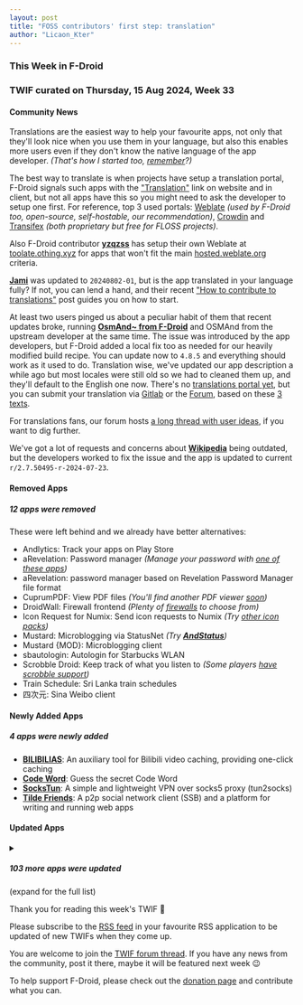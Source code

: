 ```yaml
---
layout: post
title: "FOSS contributors' first step: translation"
author: "Licaon_Kter"
---
```


### This Week in F-Droid

### TWIF curated on Thursday, 15 Aug 2024, Week 33


#### Community News
Translations are the easiest way to help your favourite apps, not only that they'll look nice when you use them in your language, but also this enables more users even if they don't know the native language of the app developer. _(That's how I started too, [remember](https://f-droid.org/2022/04/25/from-user-to-contributor-and-beyond.html)?)_

The best way to translate is when projects have setup a translation portal, F-Droid signals such apps with the ["Translation"](https://f-droid.org/docs/Build_Metadata_Reference/#Translation) link on website and in client, but not all apps have this so you might need to ask the developer to setup one first. For reference, top 3 used portals: [Weblate](https://weblate.org) _(used by F-Droid too, open-source, self-hostable, our recommendation)_, [Crowdin](https://crowdin.com/page/open-source-project-setup-request) and [Transifex](https://www.transifex.com/open-source/) _(both proprietary but free for FLOSS projects)_.

Also F-Droid contributor **[yzqzss](https://github.com/yzqzss)** has setup their own Weblate at [toolate.othing.xyz](https://toolate.othing.xyz/) for apps that won't fit the main [hosted.weblate.org](https://hosted.weblate.org/) criteria.

**[Jami](https://f-droid.org/packages/cx.ring)** was updated to `20240802-01`, but is the app translated in your language fully? If not, you can lend a hand, and their recent ["How to contribute to translations"](https://jami.net/how-to-contribute-to-translations-on-transifex-2/) post guides you on how to start.

At least two users pinged us about a peculiar habit of them that recent updates broke, running **[OsmAnd~ from F-Droid](https://f-droid.org/packages/net.osmand.plus)** and OSMAnd from the upstream developer at the same time. The issue was introduced by the app developers, but F-Droid added a local fix too as needed for our heavily modified build recipe. You can update now to `4.8.5` and everything should work as it used to do. Translation wise, we've updated our app description a while ago but most locales were still old so we had to cleaned them up, and they'll default to the English one now. There's no [translations portal yet](https://gitlab.com/f-droid-mirrors/OsmAnd-submodules/-/issues/3), but you can submit your translation via [Gitlab](https://gitlab.com/f-droid-mirrors/OsmAnd-submodules/) or the [Forum](https://forum.f-droid.org/), based on these [3 texts](https://gitlab.com/f-droid-mirrors/OsmAnd-submodules/-/tree/master/metadata/en-US).

For translations fans, our forum hosts [a long thread with user ideas](https://forum.f-droid.org/t/calling-all-translators-new-project-to-streamline-translation-process/3877), if you want to dig further.

We've got a lot of requests and concerns about **[Wikipedia](https://f-droid.org/packages/org.wikipedia)** being outdated, but the developers worked to fix the issue and the app is updated to current `r/2.7.50495-r-2024-07-23`.


#### Removed Apps
##### 12 apps were removed
These were left behind and we already have better alternatives:
* Andlytics: Track your apps on Play Store
* aRevelation: Password manager _(Manage your password with [one of these apps](https://search.f-droid.org/?q=password+manager))_
* aRevelation: password manager based on Revelation Password Manager file format
* CuprumPDF: View PDF files _(You'll find another PDF viewer [soon](https://search.f-droid.org/?q=pdf))_
* DroidWall: Firewall frontend _(Plenty of [firewalls](https://search.f-droid.org/?q=firewall) to choose from)_
* Icon Request for Numix: Send icon requests to Numix _(Try [other icon packs](https://search.f-droid.org/?q=icon+pack))_
* Mustard: Microblogging via StatusNet _(Try **[AndStatus](https://f-droid.org/packages/org.andstatus.app/)**)_
* Mustard \{MOD\}: Microblogging client
* sbautologin: Autologin for Starbucks WLAN
* Scrobble Droid: Keep track of what you listen to _(Some players [have scrobble support](https://search.f-droid.org/?q=scrobble))_
* Train Schedule: Sri Lanka train schedules
* 四次元: Sina Weibo client


#### Newly Added Apps
##### 4 apps were newly added
* **[BILIBILIAS](https://f-droid.org/packages/com.imcys.bilibilias)**: An auxiliary tool for Bilibili video caching, providing one\-click caching
* **[Code Word](https://f-droid.org/packages/com.peaceray.codeword)**: Guess the secret Code Word
* **[SocksTun](https://f-droid.org/packages/hev.sockstun)**: A simple and lightweight VPN over socks5 proxy \(tun2socks\)
* **[Tilde Friends](https://f-droid.org/packages/com.unprompted.tildefriends.fdroid)**: A p2p social network client (SSB) and a platform for writing and running web apps


#### Updated Apps
<details markdown=1>
<summary><h5>103 more apps were updated</h5> (expand for the full list)</summary>

* **[Aalener Optik\-Formelrechner](https://f-droid.org/packages/de.HS_Aalen.don)** was updated to `1.12`
* **[AirGuard \- AirTag protection](https://f-droid.org/packages/de.seemoo.at_tracking_detection)** was updated to `2.3.1`
* **[Amber](https://f-droid.org/packages/com.greenart7c3.nostrsigner)** was updated to `1.3.0`
* **[Amethyst](https://f-droid.org/packages/com.vitorpamplona.amethyst)** was updated to `0.89.9`
* **[Android 2 Linux Notifications](https://f-droid.org/packages/dev.patri9ck.a2ln)** was updated to `1.4.0`
* **[Apollo](https://f-droid.org/packages/org.nuclearfog.apollo)** was updated to `1.5.11`
* **[Arcticons](https://f-droid.org/packages/com.donnnno.arcticons)** was updated to `10.4.0`
* **[Arcticons Black](https://f-droid.org/packages/com.donnnno.arcticons.light)** was updated to `10.4.0`
* **[Arcticons Day & Night](https://f-droid.org/packages/com.donnnno.arcticons.daynight)** was updated to `10.4.0`
* **[Arcticons Material You](https://f-droid.org/packages/com.donnnno.arcticons.you)** was updated to `10.4.0`
* **[Asteroid's Revenge](https://f-droid.org/packages/com.game.asteroids_revenge)** was updated to `0.10.11`
* **[Aves Libre](https://f-droid.org/packages/deckers.thibault.aves.libre)** was updated to `1.11.9`
* **[Breezy Weather](https://f-droid.org/packages/org.breezyweather)** was updated to `5.2.7_freenet`
* **[Briar](https://f-droid.org/packages/org.briarproject.briar.android)** was updated to `1.5.12`
* **[Briar Mailbox](https://f-droid.org/packages/org.briarproject.mailbox)** was updated to `1.0.9`
* **[Brume Wallet](https://f-droid.org/packages/eth.brume.wallet)** was updated to `0.6.520`
* **[Bura](https://f-droid.org/packages/com.davidtakac.bura)** was updated to `1.6.0`
* **[Calliope mini](https://f-droid.org/packages/cc.calliope.mini)** was updated to `2.0.2`
* **[Capy Reader](https://f-droid.org/packages/com.capyreader.app)** was updated to `2024.08.1027`
* **[Casio G\-Shock Smart Sync](https://f-droid.org/packages/org.avmedia.gshockGoogleSync)** was updated to `14.1`
* **[Chaldea](https://f-droid.org/packages/cc.narumi.chaldea.fdroid)** was updated to `2.5.11`
* **[Chip Defense](https://f-droid.org/packages/de.chadenas.cpudefense)** was updated to `1.40`
* **[DAVx⁵](https://f-droid.org/packages/at.bitfire.davdroid)** was updated to `4.4.2-ose`
* **[DuckDuckGo Privacy Browser](https://f-droid.org/packages/com.duckduckgo.mobile.android)** was updated to `5.209.2`
* **[Easter Eggs](https://f-droid.org/packages/com.dede.android_eggs)** was updated to `2.6.3`
* **[Ente Photos](https://f-droid.org/packages/io.ente.photos.fdroid)** was updated to `0.9.16`
* **[Everyday Tasks](https://f-droid.org/packages/de.jepfa.personaltasklogger)** was updated to `1.7.2`
* **[FairEmail](https://f-droid.org/packages/eu.faircode.email)** was updated to `1.2220`
* **[Fennec F\-Droid](https://f-droid.org/packages/org.mozilla.fennec_fdroid)** was updated to `129.0.0`
* **[FilmFacts](https://f-droid.org/packages/com.movietrivia.filmfacts)** was updated to `2.0`
* **[Find My Device \(FMD\)](https://f-droid.org/packages/de.nulide.findmydevice)** was updated to `0.6.1`
* **[Gauguin](https://f-droid.org/packages/org.piepmeyer.gauguin)** was updated to `0.29.1`
* **[HTTP Request Shortcuts](https://f-droid.org/packages/ch.rmy.android.http_shortcuts)** was updated to `3.16.0`
* **[i2pd](https://f-droid.org/packages/org.purplei2p.i2pd)** was updated to `2.53.1`
* **[ICSx⁵](https://f-droid.org/packages/at.bitfire.icsdroid)** was updated to `2.2.4`
* **[idTech4A\+\+](https://f-droid.org/packages/com.karin.idTech4Amm)** was updated to `1.1.0harmattan55natasha`
* **[Infomaniak Mail](https://f-droid.org/packages/com.infomaniak.mail)** was updated to `1.4.3`
* **[InnerTune](https://f-droid.org/packages/com.zionhuang.music)** was updated to `0.5.4`
* **[IVPN \- Secure VPN for Privacy](https://f-droid.org/packages/net.ivpn.client)** was updated to `2.10.9`
* **[J2ME Loader](https://f-droid.org/packages/ru.playsoftware.j2meloader)** was updated to `1.8.2`
* **[Jellyfin for Android TV](https://f-droid.org/packages/org.jellyfin.androidtv)** was updated to `0.17.1`
* **[Joplin](https://f-droid.org/packages/net.cozic.joplin)** was updated to `3.1.1`
* **[Kitsune](https://f-droid.org/packages/io.github.drumber.kitsune)** was updated to `2.0.0`
* **[LibreTrack](https://f-droid.org/packages/org.proninyaroslav.libretrack)** was updated to `1.4.2`
* **[Linwood Butterfly Nightly](https://f-droid.org/packages/dev.linwood.butterfly.nightly)** was updated to `2.2.0-beta.1`
* **[Lyrion](https://f-droid.org/packages/com.craigd.lmsmaterial.app)** was updated to `0.6.2`
* **[Mealient](https://f-droid.org/packages/gq.kirmanak.mealient)** was updated to `0.4.8`
* **[MedTimer](https://f-droid.org/packages/com.futsch1.medtimer)** was updated to `1.9.2`
* **[Memory](https://f-droid.org/packages/com.sanskritbasics.memory)** was updated to `3.4`
* **[Mill](https://f-droid.org/packages/com.calcitem.sanmill)** was updated to `4.17.1`
* **[Movie DB](https://f-droid.org/packages/com.wirelessalien.android.moviedb)** was updated to `0.9`
* **[Mull](https://f-droid.org/packages/us.spotco.fennec_dos)** was updated to `129.0.0`
* **[Musify](https://f-droid.org/packages/com.gokadzev.musify.fdroid)** was updated to `8.5.0`
* **[My Location](https://f-droid.org/packages/com.mirfatif.mylocation)** was updated to `v1.06-fd`
* **[Myne: Download & Read eBooks](https://f-droid.org/packages/com.starry.myne)** was updated to `4.0.0`
* **[Neo Backup](https://f-droid.org/packages/com.machiav3lli.backup)** was updated to `8.3.8`
* **[Nextcloud Dev](https://f-droid.org/packages/com.nextcloud.android.beta)** was updated to `20240810`
* **[Obtainium](https://f-droid.org/packages/dev.imranr.obtainium.fdroid)** was updated to `1.1.19`
* **[OpenFoodFacts](https://f-droid.org/packages/openfoodfacts.github.scrachx.openfood)** was updated to `4.15.0`
* **[openHAB Beta](https://f-droid.org/packages/org.openhab.habdroid.beta)** was updated to `3.15.9-beta`
* **[OpenSyncedLists](https://f-droid.org/packages/eu.schmidt.systems.opensyncedlists)** was updated to `1.0.9`
* **[OpenTracks](https://f-droid.org/packages/de.dennisguse.opentracks)** was updated to `v4.13.0`
* **[OSM Dashboard for OpenTracks](https://f-droid.org/packages/de.storchp.opentracks.osmplugin)** was updated to `4.2.0`
* **[OSM Dashboard Offline for OpenTracks](https://f-droid.org/packages/de.storchp.opentracks.osmplugin.offline)** was updated to `4.2.0`
* **[Pagan](https://f-droid.org/packages/com.qfs.pagan)** was updated to `1.4.20`
* **[Phonograph Plus](https://f-droid.org/packages/player.phonograph.plus)** was updated to `1.8.2`
* **[PipePipe](https://f-droid.org/packages/InfinityLoop1309.NewPipeEnhanced)** was updated to `3.7.0`
* **[PlainApp: File & Web Access](https://f-droid.org/packages/com.ismartcoding.plain)** was updated to `1.3.6`
* **[Plant\-it](https://f-droid.org/packages/com.github.mdeluise.plantit)** was updated to `0.7.5`
* **[Podcini\.R \- Podcast instrument](https://f-droid.org/packages/ac.mdiq.podcini.R)** was updated to `6.3.6`
* **[Practice Suite](https://f-droid.org/packages/com.berkersen.practicesuite)** was updated to `2.0.0`
* **[Productivity Tools \- timeto\.me](https://f-droid.org/packages/me.timeto.app)** was updated to `2024.08.04`
* **[Proton Pass: Password Manager](https://f-droid.org/packages/proton.android.pass.fdroid)** was updated to `1.24.2`
* **[QuickWeather](https://f-droid.org/packages/com.ominous.quickweather)** was updated to `2.7.1`
* **[Ricochlime](https://f-droid.org/packages/com.adilhanney.ricochlime)** was updated to `1.11.1`
* **[RoMote](https://f-droid.org/packages/wseemann.media.romote)** was updated to `1.0.26`
* **[Rush](https://f-droid.org/packages/com.shub39.rush)** was updated to `1.6.0`
* **[Safe Space](https://f-droid.org/packages/org.privacymatters.safespace)** was updated to `2.0.4`
* **[SanskritBasicsLetters](https://f-droid.org/packages/com.sanskritbasics)** was updated to `3.4`
* **[Screenshot Tile \(NoRoot\)](https://f-droid.org/packages/com.github.cvzi.screenshottile)** was updated to `2.11.1`
* **[SDAI FOSS](https://f-droid.org/packages/com.shifthackz.aisdv1.app.foss)** was updated to `0.6.2`
* **[Sensor Server](https://f-droid.org/packages/github.umer0586.sensorserver)** was updated to `6.3.1`
* **[ServerBox](https://f-droid.org/packages/tech.lolli.toolbox)** was updated to `1.0.1051`
* **[Shader Editor](https://f-droid.org/packages/de.markusfisch.android.shadereditor)** was updated to `2.34.3`
* **[ShoppingList](https://f-droid.org/packages/pl.edu.pjwstk.s999844.shoppinglist)** was updated to `v1.16.0`
* **[SimpleReminder](https://f-droid.org/packages/felixwiemuth.simplereminder)** was updated to `0.9.14`
* **[SiYuan](https://f-droid.org/packages/org.b3log.siyuan)** was updated to `3.1.3`
* **[strongSwan VPN Client](https://f-droid.org/packages/org.strongswan.android)** was updated to `2.5.2`
* **[Swiss Bitcoin Pay](https://f-droid.org/packages/ch.swissbitcoinpay.checkout)** was updated to `2.1.0`
* **[TermuC](https://f-droid.org/packages/cn.rbc.termuc)** was updated to `0.1.2`
* **[Thumb\-Key](https://f-droid.org/packages/com.dessalines.thumbkey)** was updated to `3.4.0`
* **[Tip Calculator](https://f-droid.org/packages/quest.faraday.tip_calculator)** was updated to `1.2.0`
* **[TriPeaks](https://f-droid.org/packages/ogz.tripeaks)** was updated to `1.1-beta.2`
* **[Träwelldroid](https://f-droid.org/packages/de.hbch.traewelling)** was updated to `2.12.0`
* **[Tuner](https://f-droid.org/packages/de.moekadu.tuner)** was updated to `6.8.2`
* **[Unciv](https://f-droid.org/packages/com.unciv.app)** was updated to `4.12.18-patch1`
* **[Valentin's PowerTools \#003 \- Gesture Drawing Pract](https://f-droid.org/packages/v4lpt.vpt.f003.gdp)** was updated to `1.0.3`
* **[Valentin's PowerTools \#005 \- Roll Some Dice ](https://f-droid.org/packages/v4lpt.vpt.f005.rsd)** was updated to `1.0.3`
* **[Valentin's PowerTools \#006 \- Yes XOR No?](https://f-droid.org/packages/v4lpt.vpt.f006.yxn)** was updated to `1.0.2`
* **[Valentin's PowerTools \#018 \- Volume Percent Calcul](https://f-droid.org/packages/v4lpt.vpt.i018.vpc)** was updated to `1.0.4`
* **[Voyager for Lemmy](https://f-droid.org/packages/app.vger.voyager)** was updated to `2.16.0`
* **[You Have Mail](https://f-droid.org/packages/dev.lbeernaert.youhavemail)** was updated to `0.16.3`
* **[Youamp](https://f-droid.org/packages/ru.stersh.youamp)** was updated to `1.0.0`

</details>

Thank you for reading this week's TWIF 🙂

Please subscribe to the [RSS feed](https://f-droid.org/news/) in your favourite RSS application to be updated of new TWIFs when they come up.

You are welcome to join the [TWIF forum thread](https://forum.f-droid.org/t/new-twif-submission-thread/23546). If you have any news from the community, post it there, maybe it will be featured next week 😉

To help support F-Droid, please check out the [donation page](https://f-droid.org/donate/) and contribute what you can.

